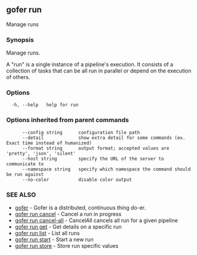 ## gofer run

Manage runs

### Synopsis

Manage runs.

A "run" is a single instance of a pipeline's execution. It consists of a collection of tasks that can be
all run in parallel or depend on the execution of others.

### Options

```
  -h, --help   help for run
```

### Options inherited from parent commands

```
      --config string      configuration file path
      --detail             show extra detail for some commands (ex. Exact time instead of humanized)
      --format string      output format; accepted values are 'pretty', 'json', 'silent'
      --host string        specify the URL of the server to communicate to
      --namespace string   specify which namespace the command should be run against
      --no-color           disable color output
```

### SEE ALSO

- [gofer](gofer.md) - Gofer is a distributed, continuous thing do-er.
- [gofer run cancel](gofer_run_cancel.md) - Cancel a run in progress
- [gofer run cancel-all](gofer_run_cancel-all.md) - CancelAll cancels all run for a given pipeline
- [gofer run get](gofer_run_get.md) - Get details on a specific run
- [gofer run list](gofer_run_list.md) - List all runs
- [gofer run start](gofer_run_start.md) - Start a new run
- [gofer run store](gofer_run_store.md) - Store run specific values
